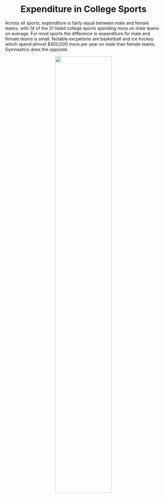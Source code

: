 <h1 align="center"> Expenditure in College Sports </h1>

Across all sports, expenditure is fairly equal between male and female teams, with 14 of the 31 listed college sports spending more on male teams on average. For most sports the difference in expenditure for male and female teams is small. Notable excpetions are basketball and ice hockey which spend almost $400,000 more per year on male than female teams. Gymnastics does the opposite.

<p align="center">
  <img src="https://github.com/nrennie/tidytuesday/blob/main/2022/2022-03-29/20220329.jpeg?raw=true" width="60%">
</p>
